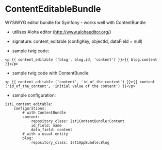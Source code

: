 # ContentEditableBundle
WYSIWYG editor bundle for Symfony - works well with ContentBundle

- utilises Aloha editor (http://www.alohaeditor.org/)

- signature: content_editable (configKey, objectId, dataField = null)

- sample twig code:
```
<p {{ content_editable ('blog', blog.id, 'content') }}>{{ blog.content }}</p>
```

- sample twig code with ContentBundle:
```
<p {{ content_editable ('content', 'id_of_the_content') }}>{{ content ('id_of_the_content', 'initial value of the content') }}</p>
```

- sample configuration:

```
ist1_content_editable:
    configurations:
        # with ContentBundle
        content:
            repository_class: Ist1ContentBundle:Content
            id_field: name
            data_field: content
        # with a usual entity
        blog:
            repository_class: Ist1AppBundle:Blog
```
